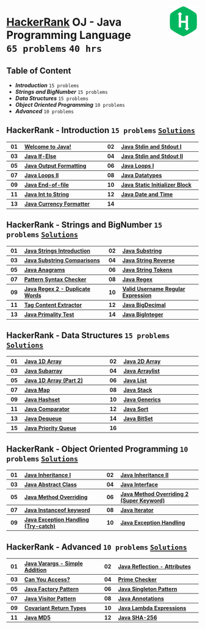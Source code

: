 <img align="right" width="80" src="/logos/hackerrank.png"></img>

# [HackerRank](https://hackerrank.com/) OJ - Java Programming Language <br> `65 problems` `40 hrs`

## Table of Content

- ***Introduction***                `15 problems`
- ***Strings and BigNumber***       `15 problems`
- ***Data Structures***             `15 problems`
- ***Object Oriented Programming*** `10 problems`
- ***Advanced***                    `10 problems`

## HackerRank - Introduction `15 problems` [`Solutions`](/level-1/hackerrank/java/solutions/introduction.md)

<table>
    <tbody>
        <tr>
<th align="center" width="50px">01</th><th align="left" width="550px"><a href="https://www.hackerrank.com/challenges/welcome-to-java/problem">Welcome to Java!</a></th>
<th align="center" width="50px">02</th><th align="left" width="550px"><a href="https://www.hackerrank.com/challenges/java-stdin-and-stdout-1/problem">Java Stdin and Stdout I</a></th>
        </tr>
        <tr>
<th align="center" width="50px">03</th><th align="left" width="550px"><a href="https://www.hackerrank.com/challenges/java-if-else/problem">Java If-Else</a></th>
<th align="center" width="50px">04</th><th align="left" width="550px"><a href="https://www.hackerrank.com/challenges/java-stdin-stdout/problem">Java Stdin and Stdout II</a></th>
        </tr>
        <tr>
<th align="center" width="50px">05</th><th align="left" width="550px"><a href="https://www.hackerrank.com/challenges/java-output-formatting/problem">Java Output Formatting</a></th>
<th align="center" width="50px">06</th><th align="left" width="550px"><a href="https://www.hackerrank.com/challenges/java-loops-i/problem">Java Loops I</a></th>
        </tr>
        <tr>
<th align="center" width="50px">07</th><th align="left" width="550px"><a href="https://www.hackerrank.com/challenges/java-loops/problem">Java Loops II</a></th>
<th align="center" width="50px">08</th><th align="left" width="550px"><a href="https://www.hackerrank.com/challenges/java-datatypes/problem">Java Datatypes</a></th>
        </tr>
        <tr>
<th align="center" width="50px">09</th><th align="left" width="550px"><a href="https://www.hackerrank.com/challenges/java-end-of-file/problem">Java End-of-file</a></th>
<th align="center" width="50px">10</th><th align="left" width="550px"><a href="https://www.hackerrank.com/challenges/java-static-initializer-block/problem">Java Static Initializer Block</a></th>
        </tr>
        <tr>
<th align="center" width="50px">11</th><th align="left" width="550px"><a href="https://www.hackerrank.com/challenges/java-int-to-string/problem">Java Int to String</a></th>
<th align="center" width="50px">12</th><th align="left" width="550px"><a href="https://www.hackerrank.com/challenges/java-date-and-time/problem">Java Date and Time</a></th>
        </tr>
        <tr>
<th align="center" width="50px">13</th><th align="left" width="550px"><a href="https://www.hackerrank.com/challenges/java-currency-formatter/problem">Java Currency Formatter</a></th>
<th align="center" width="50px">14</th><th align="left" width="550px"></th>
        </tr>
    </tbody>
</table>

## HackerRank - Strings and BigNumber `15 problems` [`Solutions`](/level-1/hackerrank/java/solutions/strings-bignumber.md)

<table>
    <tbody>
        <tr>
<th align="center" width="50px">01</th><th align="left" width="550px"><a href="https://www.hackerrank.com/challenges/java-strings-introduction/problem">Java Strings Introduction</a></th>
<th align="center" width="50px">02</th><th align="left" width="550px"><a href="https://www.hackerrank.com/challenges/java-substring/problem">Java Substring</a></th>
        </tr>
        <tr>
<th align="center" width="50px">03</th><th align="left" width="550px"><a href="https://www.hackerrank.com/challenges/java-string-compare/problem">Java Substring Comparisons</a></th>
<th align="center" width="50px">04</th><th align="left" width="550px"><a href="https://www.hackerrank.com/challenges/java-string-reverse/problem">Java String Reverse</a></th>
        </tr>
        <tr>
<th align="center" width="50px">05</th><th align="left" width="550px"><a href="https://www.hackerrank.com/challenges/java-anagrams/problem">Java Anagrams</a></th>
<th align="center" width="50px">06</th><th align="left" width="550px"><a href="https://www.hackerrank.com/challenges/java-string-tokens/problem">Java String Tokens</a></th>
        </tr>
        <tr>
<th align="center" width="50px">07</th><th align="left" width="550px"><a href="https://www.hackerrank.com/challenges/pattern-syntax-checker/problem">Pattern Syntax Checker</a></th>
<th align="center" width="50px">08</th><th align="left" width="550px"><a href="https://www.hackerrank.com/challenges/java-regex/problem">Java Regex</a></th>
        </tr>
        <tr>
<th align="center" width="50px">09</th><th align="left" width="550px"><a href="https://www.hackerrank.com/challenges/duplicate-word/problem">Java Regex 2 - Duplicate Words</a></th>
<th align="center" width="50px">10</th><th align="left" width="550px"><a href="https://www.hackerrank.com/challenges/valid-username-checker/problem">Valid Username Regular Expression</a></th>
        </tr>
        <tr>
<th align="center" width="50px">11</th><th align="left" width="550px"><a href="https://www.hackerrank.com/challenges/tag-content-extractor/problem">Tag Content Extractor</a></th>
<th align="center" width="50px">12</th><th align="left" width="550px"><a href="https://www.hackerrank.com/challenges/java-bigdecimal/problem">Java BigDecimal</a></th>
        </tr>
        <tr>
<th align="center" width="50px">13</th><th align="left" width="550px"><a href="https://www.hackerrank.com/challenges/java-primality-test/problem">Java Primality Test</a></th>
<th align="center" width="50px">14</th><th align="left" width="550px"><a href="https://www.hackerrank.com/challenges/java-biginteger/problem">Java BigInteger</a></th>
        </tr>
    </tbody>
</table>

## HackerRank - Data Structures `15 problems` [`Solutions`](/level-1/hackerrank/java/solutions/data-structures.md)

<table>
    <tbody>
        <tr>
<th align="center" width="50px">01</th><th align="left" width="550px"><a href="https://www.hackerrank.com/challenges/java-1d-array-introduction/problem">Java 1D Array</a></th>
<th align="center" width="50px">02</th><th align="left" width="550px"><a href="https://www.hackerrank.com/challenges/java-2d-array/problem">Java 2D Array</a></th>
        </tr>
        <tr>
<th align="center" width="50px">03</th><th align="left" width="550px"><a href="https://www.hackerrank.com/challenges/java-negative-subarray/problem">Java Subarray</a></th>
<th align="center" width="50px">04</th><th align="left" width="550px"><a href="https://www.hackerrank.com/challenges/java-arraylist/problem">Java Arraylist</a></th>
        </tr>
        <tr>
<th align="center" width="50px">05</th><th align="left" width="550px"><a href="https://www.hackerrank.com/challenges/java-1d-array/problem">Java 1D Array (Part 2)</a></th>
<th align="center" width="50px">06</th><th align="left" width="550px"><a href="https://www.hackerrank.com/challenges/java-list/problem">Java List</a></th>
        </tr>
        <tr>
<th align="center" width="50px">07</th><th align="left" width="550px"><a href="https://www.hackerrank.com/challenges/phone-book/problem">Java Map</a></th>
<th align="center" width="50px">08</th><th align="left" width="550px"><a href="https://www.hackerrank.com/challenges/java-stack/problem">Java Stack</a></th>
        </tr>
        <tr>
<th align="center" width="50px">09</th><th align="left" width="550px"><a href="https://www.hackerrank.com/challenges/java-hashset/problem">Java Hashset</a></th>
<th align="center" width="50px">10</th><th align="left" width="550px"><a href="https://www.hackerrank.com/challenges/java-generics/problem">Java Generics</a></th>
        </tr>
        <tr>
<th align="center" width="50px">11</th><th align="left" width="550px"><a href="https://www.hackerrank.com/challenges/java-comparator/problem">Java Comparator</a></th>
<th align="center" width="50px">12</th><th align="left" width="550px"><a href="https://www.hackerrank.com/challenges/java-sort/problem">Java Sort</a></th>
        </tr>
        <tr>
<th align="center" width="50px">13</th><th align="left" width="550px"><a href="https://www.hackerrank.com/challenges/java-dequeue/problem">Java Dequeue</a></th>
<th align="center" width="50px">14</th><th align="left" width="550px"><a href="https://www.hackerrank.com/challenges/java-bitset/problem">Java BitSet</a></th>
        </tr>
        <tr>
<th align="center" width="50px">15</th><th align="left" width="550px"><a href="https://www.hackerrank.com/challenges/java-priority-queue/problem">Java Priority Queue</a></th>
<th align="center" width="50px">16</th><th align="left" width="550px"></th>
        </tr>
    </tbody>
</table>

## HackerRank - Object Oriented Programming `10 problems` [`Solutions`](/level-1/hackerrank/java/solutions/object-oriented-programming.md)

<table>
    <tbody>
        <tr>
<th align="center" width="50px">01</th><th align="left" width="550px"><a href="https://www.hackerrank.com/challenges/java-inheritance-1/problem">Java Inheritance I</a></th>
<th align="center" width="50px">02</th><th align="left" width="550px"><a href="https://www.hackerrank.com/challenges/java-inheritance-2/problem">Java Inheritance II</a></th>
        </tr>
        <tr>
<th align="center" width="50px">03</th><th align="left" width="550px"><a href="https://www.hackerrank.com/challenges/java-abstract-class/problem">Java Abstract Class</a></th>
<th align="center" width="50px">04</th><th align="left" width="550px"><a href="https://www.hackerrank.com/challenges/java-interface/problem">Java Interface</a></th>
        </tr>
        <tr>
<th align="center" width="50px">05</th><th align="left" width="550px"><a href="https://www.hackerrank.com/challenges/java-method-overriding/problem">Java Method Overriding</a></th>
<th align="center" width="50px">06</th><th align="left" width="550px"><a href="https://www.hackerrank.com/challenges/java-method-overriding-2-super-keyword/problem">Java Method Overriding 2 (Super Keyword)</a></th>
        </tr>
        <tr>
<th align="center" width="50px">07</th><th align="left" width="550px"><a href="https://www.hackerrank.com/challenges/java-instanceof-keyword/problem">Java Instanceof keyword</a></th>
<th align="center" width="50px">08</th><th align="left" width="550px"><a href="https://www.hackerrank.com/challenges/java-iterator/problem">Java Iterator</a></th>
        </tr>
        <tr>
<th align="center" width="50px">09</th><th align="left" width="550px"><a href="https://www.hackerrank.com/challenges/java-exception-handling-try-catch/problem">Java Exception Handling (Try-catch)</a></th>
<th align="center" width="50px">10</th><th align="left" width="550px"><a href="https://www.hackerrank.com/challenges/java-exception-handling/problem">Java Exception Handling</a></th>
        </tr>
    </tbody>
</table>

## HackerRank - Advanced `10 problems` [`Solutions`](/level-1/hackerrank/java/solutions/advanced.md)

<table>
    <tbody>
        <tr>
<th align="center" width="50px">01</th><th align="left" width="550px"><a href="https://www.hackerrank.com/challenges/simple-addition-varargs/problem">Java Varargs - Simple Addition</a></th>
<th align="center" width="50px">02</th><th align="left" width="550px"><a href="https://www.hackerrank.com/challenges/java-reflection-attributes/problem">Java Reflection - Attributes</a></th>
        </tr>
        <tr>
<th align="center" width="50px">03</th><th align="left" width="550px"><a href="https://www.hackerrank.com/challenges/can-you-access/problem">Can You Access?</a></th>
<th align="center" width="50px">04</th><th align="left" width="550px"><a href="https://www.hackerrank.com/challenges/prime-checker/problem">Prime Checker</a></th>
        </tr>
        <tr>
<th align="center" width="50px">05</th><th align="left" width="550px"><a href="https://www.hackerrank.com/challenges/java-factory/problem">Java Factory Pattern</a></th>
<th align="center" width="50px">06</th><th align="left" width="550px"><a href="https://www.hackerrank.com/challenges/java-singleton/problem">Java Singleton Pattern</a></th>
        </tr>
        <tr>
<th align="center" width="50px">07</th><th align="left" width="550px"><a href="https://www.hackerrank.com/challenges/java-vistor-pattern/problem">Java Visitor Pattern</a></th>
<th align="center" width="50px">08</th><th align="left" width="550px"><a href="https://www.hackerrank.com/challenges/java-annotations/problem">Java Annotations</a></th>
        </tr>
        <tr>
<th align="center" width="50px">09</th><th align="left" width="550px"><a href="https://www.hackerrank.com/challenges/java-covariance/problem">Covariant Return Types</a></th>
<th align="center" width="50px">10</th><th align="left" width="550px"><a href="https://www.hackerrank.com/challenges/java-lambda-expressions/problem">Java Lambda Expressions</a></th>
        </tr>
        <tr>
<th align="center" width="50px">11</th><th align="left" width="550px"><a href="https://www.hackerrank.com/challenges/java-md5/problem">Java MD5</a></th>
<th align="center" width="50px">12</th><th align="left" width="550px"><a href="https://www.hackerrank.com/challenges/sha-256/problem">Java SHA-256</a></th>
        </tr>
    </tbody>
</table>
